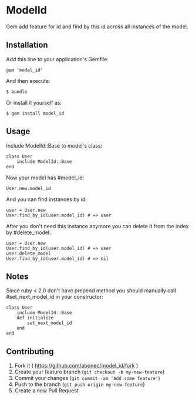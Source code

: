 # ModelId

Gem add feature for id and find by this id across all instances of the model.

## Installation

Add this line to your application's Gemfile:

    gem 'model_id'

And then execute:

    $ bundle

Or install it yourself as:

    $ gem install model_id

## Usage

Include ModelId::Base to model's class:

    class User
        include ModelId::Base
    end

Now your model has #model_id:

    User.new.model_id

And you can find instances by id:

    user = User.new
    User.find_by_id(user.model_id) # => user

After you don't need this instance anymore you can delete it from the index by #delete_model:

    user = User.new
    User.find_by_id(user.model_id) # => user
    user.delete_model
    User.find_by_id(user.model_id) # => nil

## Notes

Since ruby < 2.0 don't have prepend method you should manually call #set_next_model_id in your constructor:

    class User
        include ModelId::Base
        def initialize
            set_next_model_id
        end
    end

## Contributing

1. Fork it ( https://github.com/abonec/model_id/fork )
2. Create your feature branch (`git checkout -b my-new-feature`)
3. Commit your changes (`git commit -am 'Add some feature'`)
4. Push to the branch (`git push origin my-new-feature`)
5. Create a new Pull Request
